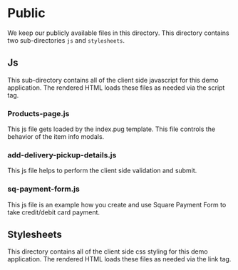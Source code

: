 # Public

We keep our publicly available files in this directory. This directory contains two sub-directories `js` and `stylesheets`. 

## Js

This sub-directory contains all of the client side javascript for this demo application. The rendered HTML loads these files as needed via the script tag.

### Products-page.js

This js file gets loaded by the index.pug template. This file controls the behavior of the item info modals.

### add-delivery-pickup-details.js

This js file helps to perform the client side validation and submit.

### sq-payment-form.js

This js file is an example how you create and use Square Payment Form to take credit/debit card payment.

## Stylesheets

This directory contains all of the client side css styling for this demo application. The rendered HTML loads these files as needed via the link tag.
